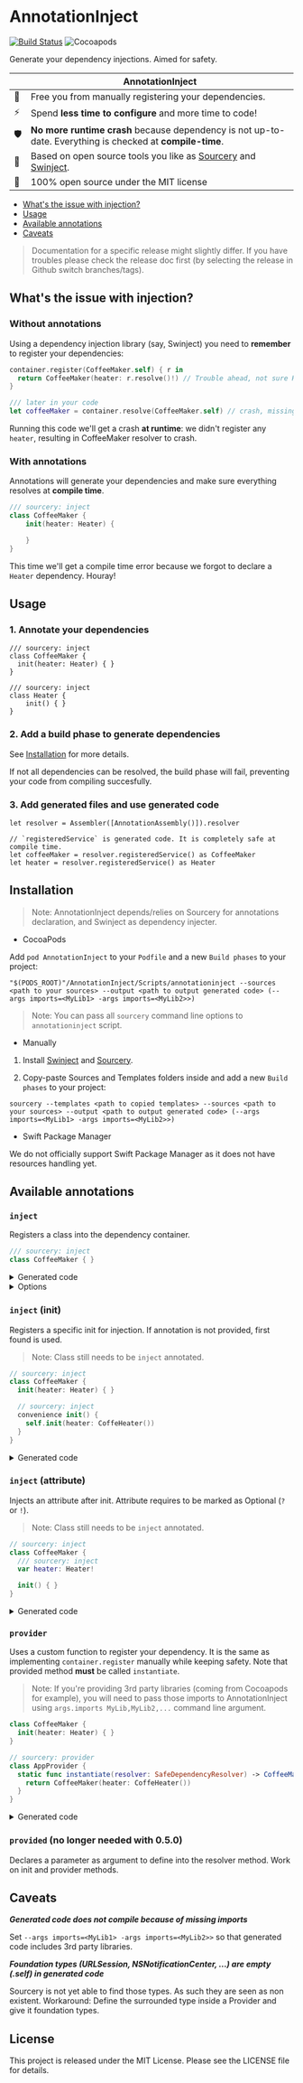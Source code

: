 # AnnotationInject
[![Build Status](https://app.bitrise.io/app/155e5b7a217bcedf/status.svg?token=_RO05oFS4f8CgnilnIf9kg&branch=master)](https://app.bitrise.io/app/155e5b7a217bcedf)
![Cocoapods](https://img.shields.io/static/v1?label=cocoapods&message=%E2%9C%93&color=24C28A&labelColor=444444)

Generate your dependency injections. Aimed for safety.

|                     | AnnotationInject
|---------------------|--------
| :statue_of_liberty: | Free you from manually registering your dependencies.
| ⚡                   | Spend **less time to configure** and more time to code!
| 🛡                  | **No more runtime crash** because dependency is not up-to-date. Everything is checked at **compile-time**.
| 👐                  | Based on open source tools you like as [Sourcery](https://github.com/krzysztofzablocki/Sourcery) and [Swinject](https://github.com/Swinject/Swinject).
| :book:              | 100% open source under the MIT license

- [What's the issue with injection?](#whats-the-issue-with-injection)
- [Usage](#usage)
- [Available annotations](#available-annotations)
- [Caveats](#caveats)

> Documentation for a specific release might slightly differ. If you have troubles please check the release doc first (by selecting the release in Github switch branches/tags).

## What's the issue with injection?
### Without annotations
Using a dependency injection library (say, Swinject) you need to **remember** to register your dependencies:

```swift
container.register(CoffeeMaker.self) { r in
  return CoffeeMaker(heater: r.resolve()!) // Trouble ahead, not sure Heater is in fact registered!
}

/// later in your code
let coffeeMaker = container.resolve(CoffeeMaker.self) // crash, missing Heater dependency!
```

Running this code we'll get a crash **at runtime**: we didn't register any `heater`, resulting in CoffeeMaker resolver to crash.

### With annotations

Annotations will generate your dependencies and make sure everything resolves at **compile time**.

```swift
/// sourcery: inject
class CoffeeMaker {
    init(heater: Heater) {

    }
}
```

This time we'll get a compile time error because we forgot to declare a `Heater` dependency. Houray!

## Usage

### 1. Annotate your dependencies
```
/// sourcery: inject
class CoffeeMaker {
  init(heater: Heater) { }
}

/// sourcery: inject
class Heater {
    init() { }
}
```

### 2. Add a build phase to generate dependencies
See [Installation](#installation) for more details.

If not all dependencies can be resolved, the build phase will fail, preventing your code from compiling succesfully.

### 3. Add generated files and use generated code

```
let resolver = Assembler([AnnotationAssembly()]).resolver

// `registeredService` is generated code. It is completely safe at compile time.
let coffeeMaker = resolver.registeredService() as CoffeeMaker
let heater = resolver.registeredService() as Heater
```

## Installation
> Note: AnnotationInject depends/relies on Sourcery for annotations declaration, and Swinject as dependency injecter.

- CocoaPods

Add `pod AnnotationInject` to your `Podfile` and a new `Build phases` to your project:
```shell
"$(PODS_ROOT)"/AnnotationInject/Scripts/annotationinject --sources <path to your sources> --output <path to output generated code> (--args imports=<MyLib1> -args imports=<MyLib2>>)
```

> Note: You can pass all `sourcery` command line options to `annotationinject` script.

- Manually

 1. Install [Swinject](https://github.com/Swinject/Swinject) and [Sourcery](https://github.com/krzysztofzablocki/Sourcery).

 2. Copy-paste Sources and Templates folders inside and add a new `Build phases` to your project:
```shell
sourcery --templates <path to copied templates> --sources <path to your sources> --output <path to output generated code> (--args imports=<MyLib1> -args imports=<MyLib2>>)
```

- Swift Package Manager

We do not officially support Swift Package Manager as it does not have resources handling yet.

## Available annotations

### `inject`
Registers a class into the dependency container.

```swift
/// sourcery: inject
class CoffeeMaker { }
```

<details>
  <summary>Generated code</summary>
  <p>

  ```swift
  container.register(CoffeeMaker.self) {
    return CoffeeMaker()
  }

  extension SafeDependencyResolver {
    func registeredService() -> CoffeeMaker {
      return resolve(CoffeeMaker.self)!
    }
  }
  ```

  </p>
</details>

<details>
  <summary>Options</summary>
  <p>
    <dl>
        <dt>name</dt>
        <dd>Define a name for the service. Generated method will use that name.</dd>
        <dt>scope</dt>
        <dd>See <a href="https://github.com/Swinject/Swinject/blob/master/Documentation/ObjectScopes.md">Swinject Object Scopes</a>
        </dd>
        <dt>type</dt>
        <dd>Defines the type on which the class is registered. Use it when you want to resolve against a protocol.
        </dd>
    </dl>

  </p>

  ```swift
  /// sourcery:inject: scope = "weak", type = "Maker", name = "Arabica"
  class CoffeeMaker: Maker { }
  ```
</details>

### `inject` (init)
Registers a specific init for injection. If annotation is not provided, first found is used.

> Note: Class still needs to be `inject` annotated.

```swift
// sourcery: inject
class CoffeeMaker {
  init(heater: Heater) { }

  // sourcery: inject
  convenience init() {
    self.init(heater: CoffeHeater())
  }
}
```

<details>
  <summary>Generated code</summary>
  <p>

  ```swift
  container.register(CoffeeMaker.self) {
    return CoffeeMaker()
  }

  extension SafeDependencyResolver {
    func registeredService() -> CoffeeMaker {
      return resolve(CoffeeMaker.self)!
    }
  }
  ```

  </p>
</details>

### `inject` (attribute)
Injects an attribute after init. Attribute requires to be marked as Optional (`?` or `!`).

 > Note: Class still needs to be `inject` annotated.

```swift
// sourcery: inject
class CoffeeMaker {
  /// sourcery: inject
  var heater: Heater!

  init() { }
}
```

<details>
  <summary>Generated code</summary>
  <p>

  ```swift
  container.register(CoffeeMaker.self) {
    return CoffeeMaker()
  }
  .initCompleted { service, resolver in
    service.heater = resolver.registeredService()
  }
  ```

  </p>
</details>

### `provider`
Uses a custom function to register your dependency. It is the same as implementing `container.register` manually while keeping safety.
Note that provided method **must** be called `instantiate`.

> Note: If you're providing 3rd party libraries (coming from Cocoapods for example), you will need to pass those imports to AnnotationInject using `args.imports MyLib,MyLib2,...` command line argument.

```swift
class CoffeeMaker {
  init(heater: Heater) { }
}

// sourcery: provider
class AppProvider {
  static func instantiate(resolver: SafeDependencyResolver) -> CoffeeMaker {
    return CoffeeMaker(heater: CoffeHeater())
  }
}
```

<details>
  <summary>Generated code</summary>
  <p>

  ```swift
  container.register(CoffeeMaker, factory: AppProvider.instantiate(resolver:))

  extension SafeDependencyResolver {
    func registeredService() -> CoffeeMaker {
      return resolve(CoffeeMaker.self)!
    }
  }
  ```

  </p>
</details>

### `provided` (no longer needed with 0.5.0)
Declares a parameter as argument to define into the resolver method. Work on init and provider methods.


## Caveats
_**Generated code does not compile because of missing imports**_

Set `--args imports=<MyLib1> -args imports=<MyLib2>>` so that generated code includes 3rd party libraries.

_**Foundation types (URLSession, NSNotificationCenter, ...) are empty (.self) in generated code**_

Sourcery is not yet able to find those types. As such they are seen as non existent. Workaround: Define the surrounded type inside a Provider and give it foundation types.

## License
This project is released under the MIT License. Please see the LICENSE file for details.
